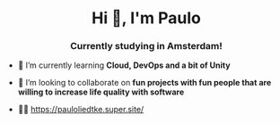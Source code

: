 <h1 align="center">Hi 👋, I'm Paulo</h1>
<h3 align="center">Currently studying in Amsterdam!</h3>

- 🌱 I’m currently learning **Cloud, DevOps and a bit of Unity**

- 👯 I’m looking to collaborate on **fun projects with fun people that are willing to increase life quality with software**

- 👨‍💻 https://pauloliedtke.super.site/
<p align="left">
</p>

